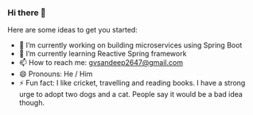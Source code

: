 ### Hi there 👋


Here are some ideas to get you started:

- 🔭 I’m currently working on building microservices using Spring Boot
- 🌱 I’m currently learning Reactive Spring framework
- 📫 How to reach me: gvsandeep2647@gmail.com
- 😄 Pronouns: He / Him
- ⚡ Fun fact: I like cricket, travelling and reading books. I have a strong urge to adopt two dogs and a cat. People say it would be a bad idea though.
